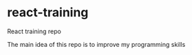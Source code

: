# react-training
React training repo

The main idea of this repo is to improve my programming skills